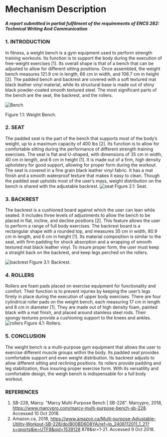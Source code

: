 # Mechanism Description
##### _A report submitted in partial fulfilment of the requirements of ENCS 282: Technical Writing And Communication_

### 1. INTRODUCTION
In fitness, a weight bench is a gym equipment used to perform strength training workouts. Its function is to support the body during the execution of free-weight exercises [1]. Its overall shape is that of a bench that can be adjusted to allow for different sitting positions. Once assembled, the weight bench measures 121.9 cm in length, 66 cm in width, and 106.7 cm in height [2]. The padded bench and backrest are covered with a soft textured mat black leather vinyl material, while its structural base is made out of shiny black powder-coated smooth textured steel. The most significant parts of the bench are the seat, the backrest, and the rollers.

![Bench](https://cdn11.bigcommerce.com/s-r2fl439k1s/images/stencil/500x659/products/344/1101/Marcy-Multi-Purpose-Bench-SB-228__84415.1663113252.jpg?c=2)

Figure 1.1: Weight Bench.

### 2. SEAT
The padded seat is the part of the bench that supports most of the body’s weight, up to a maximum capacity of 400 lbs [2]. Its function is to allow for comfortable sitting during the performance of different strength training exercises. The seat is flat and U-shaped, with dimensions of 35 cm in width, 40 cm in length, and 6 cm in height [1]. It is made out of a firm, high density upholstery for good support, allowing for proper form during the workout. The seat is covered in a fine grain black leather vinyl fabric. It has a mat finish and a smooth waterproof texture that makes it easy to clean. Though the padded seat upholds most of the user’s mass, weight distribution on the bench is shared with the adjustable backrest.
![seat](https://cdn11.bigcommerce.com/s-r2fl439k1s/images/stencil/1280x1280/products/344/2487/The_Marcy_Multi-Purpose_Bench_SB-228_-_Flat_Fold_Design_for_easy_storage__68024.1663113252.jpg?c=2)
Figure 2.1: Seat.

### 3. BACKREST
The backrest is a cushioned board against which the user can lean while seated. It includes three levels of adjustments to allow the bench to be placed in flat, incline, and decline positions [2]. This feature allows the user to perform a range of full body exercises. The backrest board is a rectangular shape with a rounded top, and measures 35 cm in width, 80.9 cm in length, and 6 cm in height [1]. Its material composition is similar to the seat, with firm padding for shock absorption and a wrapping of smooth textured mat black leather vinyl. To insure proper form, the user must keep a straight back on the backrest, and keep legs perched on the rollers.

![backrest](https://cdn11.bigcommerce.com/s-r2fl439k1s/images/stencil/1280x1280/products/344/2485/The_Marcy_Multi-Purpose_Bench_SB-228_-_Versatile_adjustable_back_rest_positions__42481.1663113252.jpg?c=2)
Figure 3.1: Backrest.

### 4. ROLLERS
Rollers are foam pads placed on exercise equipment for functionality and comfort. Their function is to prevent injuries by keeping the user’s legs firmly in place during the execution of upper body exercises. There are four cylindrical roller pads on the weight bench, each measuring 17 cm in length and 8 cm in diameter [1]. They are made out of high density foam, painted black with a mat finish, and placed around stainless steel rods. Their spongy textures provide a cushioning support to the knees and ankles.
![rollers](https://cdn11.bigcommerce.com/s-r2fl439k1s/images/stencil/1280x1280/products/344/2484/The_Marcy_Multi-Purpose_Bench_SB-228_-_Rollers__92133.1663113252.jpg?c=2)
Figure 4.1: Rollers.

### 5. CONCLUSION
The weight bench is a multi-purpose gym equipment that allows the user to exercise different muscle groups within the body. Its padded seat provides comfortable support and even weight distribution. Its backrest adjusts to allow different sitting and reclining positions. Its rollers provide padding and leg stabilization, thus insuring proper exercise form. With its versatility and comfortable design, the weigh bench is indispensable for a full body workout.

### REFERENCES
1. SB-228, Marcy. "Marcy Multi-Purpose Bench | SB-228". Marcypro, 2018, https://www.marcypro.com/marcy-multi-purpose-bench-sb-228. Accessed 10 Oct 2018. 
2. Amazon.ca, 2018, https://www.amazon.ca/Multi-purpose-Adjustable-Utility-Workout-SB-228/dp/B00BD6D8YA/ref=lp_2406112011_1_21?s=sports&ie=UTF8&qid=1539128 878&sr=1-21. Accessed 9 Oct 2018.
